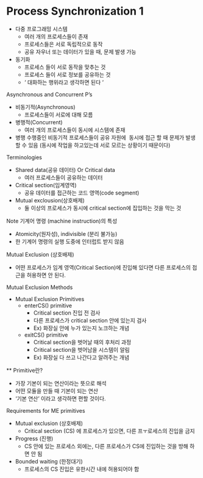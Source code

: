 # Process Synchronization 1

- 다중 프로그래밍 시스템
    - 여러 개의 프로세스들이 존재
    - 프로세스들은 서로 독립적으로 동작
    - 공유 자우너 또는 데이터가 있을 때, 문제 발생 가능
- 동기화 
    - 프로세스 들이 서로 동작을 맞추는 것 
    - 프로세스 들이 서로 정보를 공유하는 것
    - ‘ 대화하는 행위라고 생각하면 된다 ‘ 


Asynchronous and Concurrent P’s
- 비동기적(Asynchronous)
    - 프로세스들이 서로에 대해 모름
- 병행적(Concurrent)
    - 여러 개의 프로세스들이 동시에 시스템에 존재
- 병행 수행중인 비동기적 프로세스들이 공유 자원에  동시에 접근 할 때 문제가 발생할 수 있음 (동시에 작업을 하고있는데 서로 모르는 상황이기 때문이다) 

Terminologies
- Shared data(공유 데이터) Or Critical data
    - 여러 프로세스들이 공유하는 데이터
- Critical section(임계영역)
    - 공유 데이터를 접근하는 코드 영역(code segment)
- Mutual exclousion(상호배제)
    - 둘 이상의 프로세스가 동시에 critical section에 집입하는 것을 막는 것 

Note
기계어 명령 (machine instruction)의 특성
- Atomicity(원자성), indivisible (분리 불가능)
- 한 기계어 명령의 실행 도중에 인터럽트 받지 않음 

Mutual Exclusion (상호배제) 
- 어떤 프로세스가 임계 영역(Critical Section)에 진입해 있다면 다른 프로세스의 접근을 허용하면 안 된다. 

Mutual Exclusion Methods 
- Mutual Exclusion Primitives
    - enterCS() primitive
        - Critical section 진입 전 검사
        - 다른 프로세스가 critical section 안에 있는지 검사 
        - Ex) 화장실 안에 누가 있는지 노크하는 개념 
    - exitCS() primitive 
        - Critical section을 벗어날 때의 후처리 과정
        - Critical section을 벗어남을 시스템이 알림 
        - Ex) 화장실 다 쓰고 나간다고 알려주는 개념 

** Primitive란? 
- 가장 기본이 되는 연산이라는 뜻으로 해석
- 어떤 모듈을 만들 때 기본이 되는 연산 
- ‘기본 연산’ 이라고 생각하면 편할 것이다. 


Requirements for ME primitives 
- Mutual exclusion (상호배제) 
    - Critical section (CS) 에 프로세스가 있으면, 다른 프ㅜ로세스의 진입을 금지 
- Progress (진행)
    - CS 안에 있는 프로세스 외에는, 다른 프로세스가 CS에 진입하는 것을 방해 하면 안 됨 
- Bounded waiting (한정대기)
    - 프로세스의 CS 진입은 유한시간 내에 허용되어야 함 
